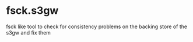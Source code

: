 # fsck.s3gw
fsck like tool to check for consistency problems on the backing store of the s3gw and fix them
